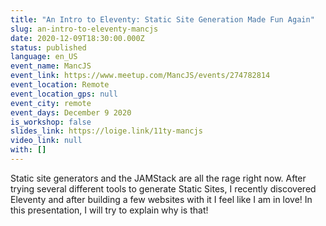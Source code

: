 ```yaml
---
title: "An Intro to Eleventy: Static Site Generation Made Fun Again"
slug: an-intro-to-eleventy-mancjs
date: 2020-12-09T18:30:00.000Z
status: published
language: en_US
event_name: MancJS
event_link: https://www.meetup.com/MancJS/events/274782814
event_location: Remote
event_location_gps: null
event_city: remote
event_days: December 9 2020
is_workshop: false
slides_link: https://loige.link/11ty-mancjs
video_link: null
with: []
---
```


Static site generators and the JAMStack are all the rage right now. After trying several different tools to generate Static Sites, I recently discovered Eleventy and after building a few websites with it I feel like I am in love! In this presentation, I will try to explain why is that!